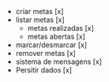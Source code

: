 - criar metas [x]
- listar metas [x]
    - metas realizadas [x]
    - metas abertas [x]
- marcar/desmarcar [x]
- remover metas [x]
- sistema de mensagens [x]
- Persitir dados [x]

